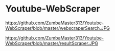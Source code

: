 # Youtube-WebScraper

https://github.com/ZumbaMaster313/Youtube-WebScraper/blob/master/webscraperSearch.JPG

https://github.com/ZumbaMaster313/Youtube-WebScraper/blob/master/resultScraper.JPG
